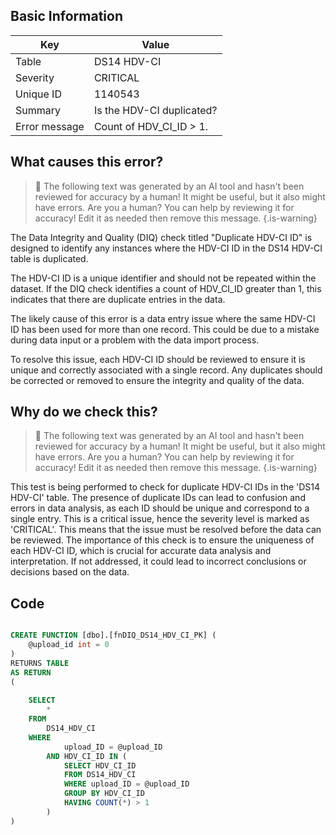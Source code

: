 ## Basic Information
| Key         | Value          |
|-------------|----------------|
| Table       | DS14 HDV-CI |
| Severity    | CRITICAL |
| Unique ID   | 1140543   |
| Summary     | Is the HDV-CI duplicated? |
| Error message | Count of HDV_CI_ID > 1. |

## What causes this error?

> :robot: The following text was generated by an AI tool and hasn't been reviewed for accuracy by a human! It might be useful, but it also might have errors. Are you a human? You can help by reviewing it for accuracy! Edit it as needed then remove this message.
{.is-warning}

The Data Integrity and Quality (DIQ) check titled "Duplicate HDV-CI ID" is designed to identify any instances where the HDV-CI ID in the DS14 HDV-CI table is duplicated. 

The HDV-CI ID is a unique identifier and should not be repeated within the dataset. If the DIQ check identifies a count of HDV_CI_ID greater than 1, this indicates that there are duplicate entries in the data.

The likely cause of this error is a data entry issue where the same HDV-CI ID has been used for more than one record. This could be due to a mistake during data input or a problem with the data import process.

To resolve this issue, each HDV-CI ID should be reviewed to ensure it is unique and correctly associated with a single record. Any duplicates should be corrected or removed to ensure the integrity and quality of the data.
## Why do we check this?

> :robot: The following text was generated by an AI tool and hasn't been reviewed for accuracy by a human! It might be useful, but it also might have errors. Are you a human? You can help by reviewing it for accuracy! Edit it as needed then remove this message.
{.is-warning}

This test is being performed to check for duplicate HDV-CI IDs in the 'DS14 HDV-CI' table. The presence of duplicate IDs can lead to confusion and errors in data analysis, as each ID should be unique and correspond to a single entry. This is a critical issue, hence the severity level is marked as 'CRITICAL'. This means that the issue must be resolved before the data can be reviewed. The importance of this check is to ensure the uniqueness of each HDV-CI ID, which is crucial for accurate data analysis and interpretation. If not addressed, it could lead to incorrect conclusions or decisions based on the data.
## Code

```sql

CREATE FUNCTION [dbo].[fnDIQ_DS14_HDV_CI_PK] (
	@upload_id int = 0
)
RETURNS TABLE
AS RETURN
(
	
	SELECT 
		*
	FROM 
		DS14_HDV_CI
	WHERE 
			upload_ID = @upload_ID 
		AND HDV_CI_ID IN (
			SELECT HDV_CI_ID 
			FROM DS14_HDV_CI 
			WHERE upload_ID = @upload_ID 
			GROUP BY HDV_CI_ID 
			HAVING COUNT(*) > 1
		)
)
```
